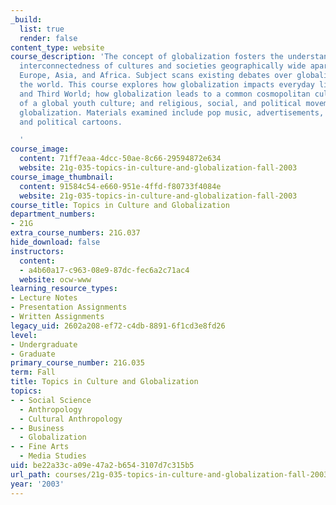 ```yaml
---
_build:
  list: true
  render: false
content_type: website
course_description: 'The concept of globalization fosters the understanding of the
  interconnectedness of cultures and societies geographically wide apart; America,
  Europe, Asia, and Africa. Subject scans existing debates over globalization around
  the world. This course explores how globalization impacts everyday life in the First
  and Third World; how globalization leads to a common cosmopolitan culture; the emergence
  of a global youth culture; and religious, social, and political movements that challenge
  globalization. Materials examined include pop music, advertisements, film posters,
  and political cartoons.

  '
course_image:
  content: 71ff7eaa-4dcc-50ae-8c66-29594872e634
  website: 21g-035-topics-in-culture-and-globalization-fall-2003
course_image_thumbnail:
  content: 91584c54-e660-951e-4ffd-f80733f4084e
  website: 21g-035-topics-in-culture-and-globalization-fall-2003
course_title: Topics in Culture and Globalization
department_numbers:
- 21G
extra_course_numbers: 21G.037
hide_download: false
instructors:
  content:
  - a4b60a17-c963-08e9-87dc-fec6a2c71ac4
  website: ocw-www
learning_resource_types:
- Lecture Notes
- Presentation Assignments
- Written Assignments
legacy_uid: 2602a208-ef72-c4db-8891-6f1cd3e8fd26
level:
- Undergraduate
- Graduate
primary_course_number: 21G.035
term: Fall
title: Topics in Culture and Globalization
topics:
- - Social Science
  - Anthropology
  - Cultural Anthropology
- - Business
  - Globalization
- - Fine Arts
  - Media Studies
uid: be22a33c-a09e-47a2-b654-3107d7c315b5
url_path: courses/21g-035-topics-in-culture-and-globalization-fall-2003
year: '2003'
---
```

